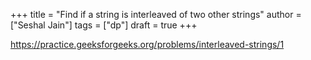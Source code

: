+++
title = "Find if a string is interleaved of two other strings"
author = ["Seshal Jain"]
tags = ["dp"]
draft = true
+++

<https://practice.geeksforgeeks.org/problems/interleaved-strings/1>

